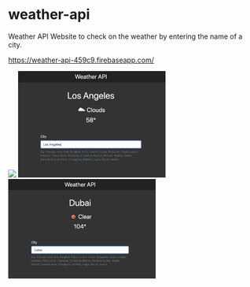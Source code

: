 # weather-api
Weather API Website to check on the weather by entering the name of a city.

https://weather-api-459c9.firebaseapp.com/

<img src="images/weather-api.gif">

<img src="images/LA.png" width="300">

<img src="images/Dubai.png" width="300">